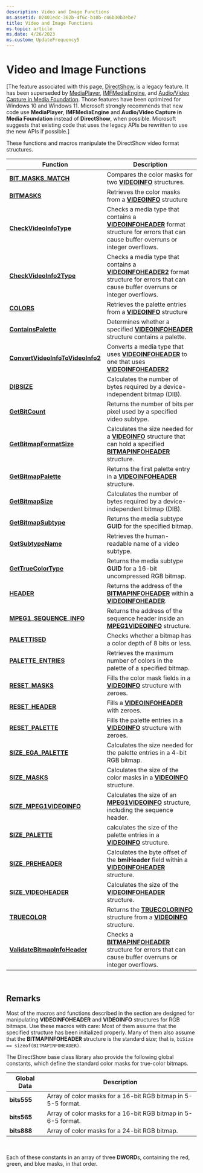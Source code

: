 ```yaml
---
description: Video and Image Functions
ms.assetid: 02401edc-362b-4f6c-b10b-c46b30b3ebe7
title: Video and Image Functions
ms.topic: article
ms.date: 4/26/2023
ms.custom: UpdateFrequency5
---
```


# Video and Image Functions

\[The feature associated with this page, [DirectShow](/windows/win32/directshow/directshow), is a legacy feature. It has been superseded by [MediaPlayer](/uwp/api/Windows.Media.Playback.MediaPlayer), [IMFMediaEngine](/windows/win32/api/mfmediaengine/nn-mfmediaengine-imfmediaengine), and [Audio/Video Capture in Media Foundation](windows/win32/medfound/audio-video-capture-in-media-foundation). Those features have been optimized for Windows 10 and Windows 11. Microsoft strongly recommends that new code use **MediaPlayer**, **IMFMediaEngine** and **Audio/Video Capture in Media Foundation** instead of **DirectShow**, when possible. Microsoft suggests that existing code that uses the legacy APIs be rewritten to use the new APIs if possible.\]

These functions and macros manipulate the DirectShow video format structures.



| Function                                                             | Description                                                                                                                                                       |
|----------------------------------------------------------------------|-------------------------------------------------------------------------------------------------------------------------------------------------------------------|
| [**BIT\_MASKS\_MATCH**](/previous-versions/windows/desktop/api/Amvideo/nf-amvideo-bit_masks_match)                         | Compares the color masks for two [**VIDEOINFO**](/previous-versions/windows/desktop/api/amvideo/ns-amvideo-videoinfo) structures.                                                                                       |
| [**BITMASKS**](/previous-versions/windows/desktop/api/Amvideo/nf-amvideo-bitmasks)                                         | Retrieves the color masks from a [**VIDEOINFO**](/previous-versions/windows/desktop/api/amvideo/ns-amvideo-videoinfo) structure                                                                                         |
| [**CheckVideoInfoType**](checkvideoinfotype.md)                     | Checks a media type that contains a [**VIDEOINFOHEADER**](/previous-versions/windows/desktop/api/amvideo/ns-amvideo-videoinfoheader) format structure for errors that can cause buffer overruns or integer overflows.   |
| [**CheckVideoInfo2Type**](checkvideoinfo2type.md)                   | Checks a media type that contains a [**VIDEOINFOHEADER2**](/previous-versions/windows/desktop/api/dvdmedia/ns-dvdmedia-videoinfoheader2) format structure for errors that can cause buffer overruns or integer overflows. |
| [**COLORS**](/previous-versions/windows/desktop/api/Amvideo/nf-amvideo-colors)                                             | Retrieves the palette entries from a [**VIDEOINFO**](/previous-versions/windows/desktop/api/amvideo/ns-amvideo-videoinfo) structure                                                                                     |
| [**ContainsPalette**](containspalette.md)                           | Determines whether a specified [**VIDEOINFOHEADER**](/previous-versions/windows/desktop/api/amvideo/ns-amvideo-videoinfoheader) structure contains a palette.                                                           |
| [**ConvertVideoInfoToVideoInfo2**](convertvideoinfotovideoinfo2.md) | Converts a media type that uses [**VIDEOINFOHEADER**](/previous-versions/windows/desktop/api/amvideo/ns-amvideo-videoinfoheader) to one that uses [**VIDEOINFOHEADER2**](/previous-versions/windows/desktop/api/dvdmedia/ns-dvdmedia-videoinfoheader2)                          |
| [**DIBSIZE**](/previous-versions/windows/desktop/api/Amvideo/nf-amvideo-dibsize)                                           | Calculates the number of bytes required by a device-independent bitmap (DIB).                                                                                     |
| [**GetBitCount**](getbitcount.md)                                   | Returns the number of bits per pixel used by a specified video subtype.                                                                                           |
| [**GetBitmapFormatSize**](getbitmapformatsize.md)                   | Calculates the size needed for a [**VIDEOINFO**](/previous-versions/windows/desktop/api/amvideo/ns-amvideo-videoinfo) structure that can hold a specified [**BITMAPINFOHEADER**](/windows/win32/api/wingdi/ns-wingdi-bitmapinfoheader) structure.       |
| [**GetBitmapPalette**](getbitmappalette.md)                         | Returns the first palette entry in a [**VIDEOINFOHEADER**](/previous-versions/windows/desktop/api/amvideo/ns-amvideo-videoinfoheader) structure.                                                                        |
| [**GetBitmapSize**](getbitmapsize.md)                               | Calculates the number of bytes required by a device-independent bitmap (DIB).                                                                                     |
| [**GetBitmapSubtype**](getbitmapsubtype.md)                         | Returns the media subtype **GUID** for the specified bitmap.                                                                                                      |
| [**GetSubtypeName**](getsubtypename.md)                             | Retrieves the human-readable name of a video subtype.                                                                                                             |
| [**GetTrueColorType**](gettruecolortype.md)                         | Returns the media subtype **GUID** for a 16-bit uncompressed RGB bitmap.                                                                                          |
| [**HEADER**](/previous-versions/windows/desktop/api/Amvideo/nf-amvideo-header)                                             | Returns the address of the [**BITMAPINFOHEADER**](/windows/win32/api/wingdi/ns-wingdi-bitmapinfoheader) within a [**VIDEOINFOHEADER**](/previous-versions/windows/desktop/api/amvideo/ns-amvideo-videoinfoheader).                                      |
| [**MPEG1\_SEQUENCE\_INFO**](/previous-versions/windows/desktop/api/amvideo/nf-amvideo-mpeg1_sequence_info)                 | Returns the address of the sequence header inside an [**MPEG1VIDEOINFO**](/previous-versions/windows/desktop/api/amvideo/ns-amvideo-mpeg1videoinfo) structure.                                                          |
| [**PALETTISED**](/previous-versions/windows/desktop/api/Amvideo/nf-amvideo-palettised)                                     | Checks whether a bitmap has a color depth of 8 bits or less.                                                                                                      |
| [**PALETTE\_ENTRIES**](/previous-versions/windows/desktop/api/Amvideo/nf-amvideo-palette_entries)                          | Retrieves the maximum number of colors in the palette of a specified bitmap.                                                                                      |
| [**RESET\_MASKS**](/previous-versions/windows/desktop/api/Amvideo/nf-amvideo-reset_masks)                                  | Fills the color mask fields in a [**VIDEOINFO**](/previous-versions/windows/desktop/api/amvideo/ns-amvideo-videoinfo) structure with zeroes.                                                                            |
| [**RESET\_HEADER**](/previous-versions/windows/desktop/api/Amvideo/nf-amvideo-reset_header)                                | Fills a [**VIDEOINFOHEADER**](/previous-versions/windows/desktop/api/amvideo/ns-amvideo-videoinfoheader) with zeroes.                                                                                                   |
| [**RESET\_PALETTE**](/previous-versions/windows/desktop/api/Amvideo/nf-amvideo-reset_palette)                              | Fills the palette entries in a [**VIDEOINFO**](/previous-versions/windows/desktop/api/amvideo/ns-amvideo-videoinfo) structure with zeroes.                                                                              |
| [**SIZE\_EGA\_PALETTE**](/previous-versions/windows/desktop/legacy/dd377602(v=vs.85))                       | Calculates the size needed for the palette entries in a 4-bit RGB bitmap.                                                                                         |
| [**SIZE\_MASKS**](/previous-versions/windows/desktop/legacy/dd377603(v=vs.85))                                    | Calculates the size of the color masks in a [**VIDEOINFO**](/previous-versions/windows/desktop/api/amvideo/ns-amvideo-videoinfo) structure.                                                                             |
| [**SIZE\_MPEG1VIDEOINFO**](/previous-versions/windows/desktop/api/Amvideo/nf-amvideo-size_mpeg1videoinfo)                  | Calculates the size of an [**MPEG1VIDEOINFO**](/previous-versions/windows/desktop/api/amvideo/ns-amvideo-mpeg1videoinfo) structure, including the sequence header.                                                      |
| [**SIZE\_PALETTE**](/previous-versions/windows/desktop/legacy/dd377605(v=vs.85))                                | calculates the size of the palette entries in a [**VIDEOINFO**](/previous-versions/windows/desktop/api/amvideo/ns-amvideo-videoinfo) structure.                                                                         |
| [**SIZE\_PREHEADER**](/previous-versions/windows/desktop/legacy/dd377606(v=vs.85))                            | Calculates the byte offset of the **bmiHeader** field within a [**VIDEOINFOHEADER**](/previous-versions/windows/desktop/api/amvideo/ns-amvideo-videoinfoheader) structure.                                              |
| [**SIZE\_VIDEOHEADER**](/previous-versions/windows/desktop/legacy/dd377607(v=vs.85))                        | Calculates the size of the [**VIDEOINFOHEADER**](/previous-versions/windows/desktop/api/amvideo/ns-amvideo-videoinfoheader) structure.                                                                                  |
| [**TRUECOLOR**](/previous-versions/windows/desktop/legacy/dd407230(v=vs.85))                                   | Returns the [**TRUECOLORINFO**](/previous-versions/windows/desktop/api/amvideo/ns-amvideo-truecolorinfo) structure from a [**VIDEOINFO**](/previous-versions/windows/desktop/api/amvideo/ns-amvideo-videoinfo) structure.                                            |
| [**ValidateBitmapInfoHeader**](validatebitmapinfoheader.md)         | Checks a [**BITMAPINFOHEADER**](/windows/win32/api/wingdi/ns-wingdi-bitmapinfoheader) structure for errors that can cause buffer overruns or integer overflows.                                   |



 

## Remarks

Most of the macros and functions described in the section are designed for manipulating **VIDEOINFOHEADER** and **VIDEOINFO** structures for RGB bitmaps. Use these macros with care: Most of them assume that the specified structure has been initialized properly. Many of them also assume that the **BITMAPINFOHEADER** structure is the standard size; that is, `biSize == sizeof(BITMAPINFOHEADER)`.

The DirectShow base class library also provide the following global constants, which define the standard color masks for true-color bitmaps.



| Global Data | Description                                                   |
|-------------|---------------------------------------------------------------|
| **bits555** | Array of color masks for a 16-bit RGB bitmap in 5-5-5 format. |
| **bits565** | Array of color masks for a 16-bit RGB bitmap in 5-6-5 format. |
| **bits888** | Array of color masks for a 24-bit RGB bitmap.                 |



 

Each of these constants in an array of three **DWORD**s, containing the red, green, and blue masks, in that order.

 

 
